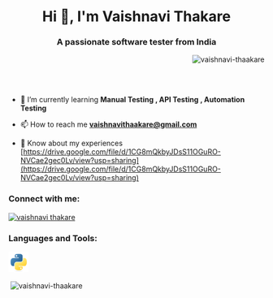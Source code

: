 <h1 align="center">Hi 👋, I'm Vaishnavi Thakare</h1>
<h3 align="center">A passionate software tester from India</h3>


<p align="right"> <img src="https://i.pinimg.com/originals/17/07/13/170713ecea0449df54e43dcf926950bf.gif" alt="vaishnavi-thaakare" /> </p>
<br>
<br>

- 🌱 I’m currently learning **Manual Testing , API Testing , Automation Testing**

- 📫 How to reach me **vaishnavithaakare@gmail.com**

- 📄 Know about my experiences [https://drive.google.com/file/d/1CG8mQkbyJDsS11OGuRO-NVCae2gec0Lv/view?usp=sharing](https://drive.google.com/file/d/1CG8mQkbyJDsS11OGuRO-NVCae2gec0Lv/view?usp=sharing)

<h3 align="left">Connect with me:</h3>
<p align="left">
<a href="https://linkedin.com/in/vaishnavi thakare" target="blank"><img align="center" src="https://raw.githubusercontent.com/rahuldkjain/github-profile-readme-generator/master/src/images/icons/Social/linked-in-alt.svg" alt="vaishnavi thakare" height="30" width="40" /></a>
</p>


<h3 align="left">Languages and Tools:</h3>
<p align="left"> <a href="https://www.python.org" target="_blank" rel="noreferrer"> <img src="https://raw.githubusercontent.com/devicons/devicon/master/icons/python/python-original.svg" alt="python" width="40" height="40"/> </a> </p>

<p>&nbsp;<img align="center" src="https://github-readme-stats.vercel.app/api?username=vaishnavi-thaakare&show_icons=true&locale=en" alt="vaishnavi-thaakare" /></p>

